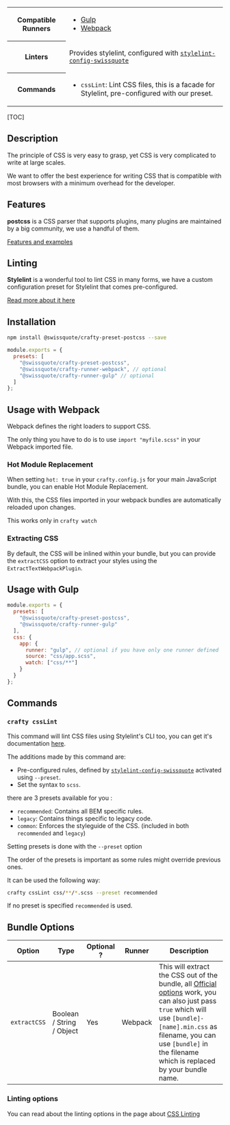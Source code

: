 <table>
<tr><th>Compatible Runners</th><td>

* [Gulp](05_Packages/02_crafty-runner-gulp.md)
* [Webpack](05_Packages/02_crafty-runner-webpack.md)

</td></tr>
<tr><th>Linters</th><td>

Provides stylelint, configured with [`stylelint-config-swissquote`](05_Packages/10_stylelint-config-swissquote.md)

</td></tr>
<tr><th>Commands</th><td>

* `cssLint`: Lint CSS files, this is a facade for Stylelint, pre-configured with our preset.

</td></tr>
</table>

[TOC]

## Description

The principle of CSS is very easy to grasp, yet CSS is very complicated to write at large scales.

We want to offer the best experience for writing CSS that is compatible with most browsers with a minimum overhead for the developer.

## Features

**postcss** is a CSS parser that supports plugins, many plugins are maintained by a big community, we use a handful of them.

[Features and examples](CSS_Features.md)

## Linting

**Stylelint** is a wonderful tool to lint CSS in many forms, we have a custom configuration preset for Stylelint that comes pre-configured.

[Read more about it here](CSS_Linting.md)

## Installation

```bash
npm install @swissquote/crafty-preset-postcss --save
```

```javascript
module.exports = {
  presets: [
    "@swissquote/crafty-preset-postcss",
    "@swissquote/crafty-runner-webpack", // optional
    "@swissquote/crafty-runner-gulp" // optional
  ]
};
```

## Usage with Webpack

Webpack defines the right loaders to support CSS.

The only thing you have to do is to use `import "myfile.scss"` in your Webpack imported file.

### Hot Module Replacement

When setting `hot: true` in your `crafty.config.js` for your main JavaScript bundle, you can enable Hot Module Replacement.

With this, the CSS files imported in your webpack bundles are automatically reloaded upon changes.

This works only in `crafty watch`

### Extracting CSS

By default, the CSS will be inlined within your bundle, but you can provide the `extractCSS` option to extract your styles using the `ExtractTextWebpackPlugin`.

## Usage with Gulp

```javascript
module.exports = {
  presets: [
    "@swissquote/crafty-preset-postcss",
    "@swissquote/crafty-runner-gulp"
  ],
  css: {
    app: {
      runner: "gulp", // optional if you have only one runner defined
      source: "css/app.scss",
      watch: ["css/**"]
    }
  }
};
```

## Commands

### `crafty cssLint`

This command will lint CSS files using Stylelint's CLI too, you can get it's documentation [here](https://stylelint.io/user-guide/cli/).

The additions made by this command are:

* Pre-configured rules, defined by [`stylelint-config-swissquote`](05_Packages/10_stylelint-config-swissquote.md) activated using `--preset`.
* Set the syntax to `scss`.

there are 3 presets available for you :

* `recommended`: Contains all BEM specific rules.
* `legacy`: Contains things specific to legacy code.
* `common`: Enforces the styleguide of the CSS. (included in both `recommended` and `legacy`)

Setting presets is done with the `--preset` option

The order of the presets is important as some rules might override previous ones.

It can be used the following way:

```bash
crafty cssLint css/**/*.scss --preset recommended
```

If no preset is specified `recommended` is used.

## Bundle Options

| Option       | Type                      | Optional ? | Runner  | Description                                                                                                                                                                                                                                                                                                         |
| ------------ | ------------------------- | ---------- | ------- | ------------------------------------------------------------------------------------------------------------------------------------------------------------------------------------------------------------------------------------------------------------------------------------------------------------------- |
| `extractCSS` | Boolean / String / Object | Yes        | Webpack | This will extract the CSS out of the bundle, all [Official options](https://github.com/webpack-contrib/extract-text-webpack-plugin#options) work, you can also just pass `true` which will use `[bundle]-[name].min.css` as filename, you can use `[bundle]` in the filename which is replaced by your bundle name. |

### Linting options

You can read about the linting options in the page about [CSS Linting](CSS_Linting.md)
